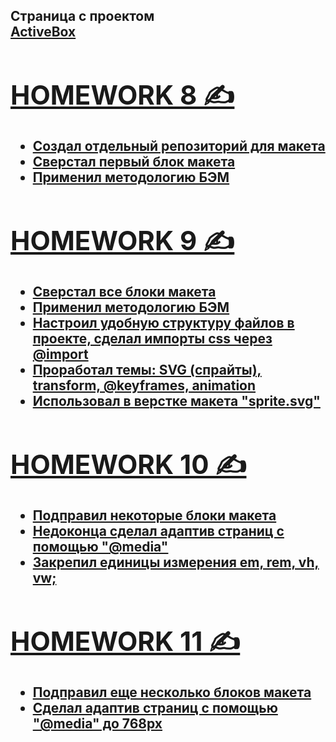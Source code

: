<h2> Страница с проектом <br> <a href="https://filinator.github.io/ActiveBox">ActiveBox</a</h2>
<h1>HOMEWORK 8 ✍</h1>
<ul>
  <li>Создал отдельный репозиторий для макета</li>
  <li>Сверстал первый блок макета</li>
  <li>Применил методологию БЭМ</li>
</ul>

<h1>HOMEWORK 9 ✍</h1>
<ul>
  <li>Сверстал все блоки макета</li>
  <li>Применил методологию БЭМ</li>
  <li>Настроил удобную структуру файлов в проекте, сделал импорты css через @import</li>
  <li>Проработал темы: SVG (спрайты), transform, @keyframes, animation</li>
  <li>Использовал в верстке макета "sprite.svg"</li>
</ul>

<h1>HOMEWORK 10 ✍</h1>
<ul>
  <li>Подправил некоторые блоки макета</li>
  <li>Недоконца сделал адаптив страниц с помощью "@media"</li>
  <li>Закрепил единицы измерения em, rem, vh, vw;</li>
</ul>
  
<h1>HOMEWORK 11 ✍</h1>
  <ul>
  <li>Подправил еще несколько блоков макета</li>
  <li>Сделал адаптив страниц с помощью "@media" до 768px</li>
</ul>
